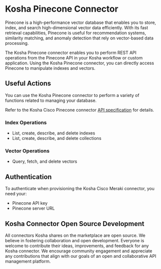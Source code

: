 # Kosha Pinecone Connector

Pinecone is a high-performance vector database that enables you to store, index, and search high-dimensional vector data efficiently. With its fast retrieval capabilities, Pinecone is useful for recommendation systems, similarity matching, and anomaly detection that rely on vector-based data processing.

The Kosha Pinecone connector enables you to perform REST API operations from the Pinecone API in your Kosha workflow or custom application. Using the Kosha Pinecone connector, you can directly access Pinecone to manipulate indexes and vectors.

## Useful Actions

You can use the Kosha Pinecone connector to perform a variety of functions related to managing your database.

Refer to the Kosha Cisco Pinecone connector [API specification](openapi.json) for details.

### Index Operations

* List, create, describe, and delete indexes
* List, create, describe, and delete collections

### Vector Operations

* Query, fetch, and delete vectors

## Authentication

To authenticate when provisioning the Kosha Cisco Meraki connector, you need your:

* Pinecone API key
* Pinecone server URL

## Kosha Connector Open Source Development

All connectors Kosha shares on the marketplace are open source. We believe in fostering collaboration and open development. Everyone is welcome to contribute their ideas, improvements, and feedback for any Kosha connector. We encourage community engagement and appreciate any contributions that align with our goals of an open and collaborative API management platform.
